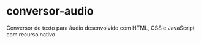 # conversor-audio

Conversor de texto para áudio desenvolvido com HTML, CSS e JavaScript com recurso nativo.
